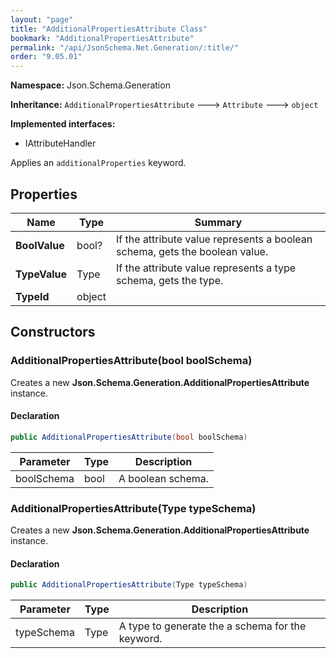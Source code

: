 ```yaml
---
layout: "page"
title: "AdditionalPropertiesAttribute Class"
bookmark: "AdditionalPropertiesAttribute"
permalink: "/api/JsonSchema.Net.Generation/:title/"
order: "9.05.01"
---
```

**Namespace:** Json.Schema.Generation

**Inheritance:**
`AdditionalPropertiesAttribute`
 🡒 
`Attribute`
 🡒 
`object`

**Implemented interfaces:**

- IAttributeHandler

Applies an `additionalProperties` keyword.

## Properties

| Name | Type | Summary |
|---|---|---|
| **BoolValue** | bool? | If the attribute value represents a boolean schema, gets the boolean value. |
| **TypeValue** | Type | If the attribute value represents a type schema, gets the type. |
| **TypeId** | object |  |
## Constructors

### AdditionalPropertiesAttribute(bool boolSchema)

Creates a new **Json.Schema.Generation.AdditionalPropertiesAttribute** instance.

#### Declaration

```c#
public AdditionalPropertiesAttribute(bool boolSchema)
```
| Parameter | Type | Description |
|---|---|---|
| boolSchema | bool | A boolean schema. |

### AdditionalPropertiesAttribute(Type typeSchema)

Creates a new **Json.Schema.Generation.AdditionalPropertiesAttribute** instance.

#### Declaration

```c#
public AdditionalPropertiesAttribute(Type typeSchema)
```
| Parameter | Type | Description |
|---|---|---|
| typeSchema | Type | A type to generate the a schema for the keyword. |

